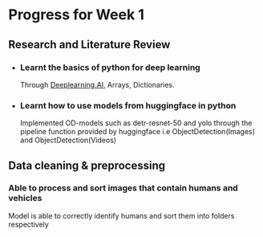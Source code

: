 # Progress for Week 1
## Research and Literature Review
- ### Learnt the basics of python for deep learning 
  Through [Deeplearning.AI](https://learn.deeplearning.ai/courses/open-source-models-hugging-face/lesson/1/introduction), Arrays, Dictionaries.
- ### Learnt how to use models from huggingface in python 
  Implemented OD-models such as detr-resnet-50 and yolo through the pipeline function provided by huggingface 
  i.e ObjectDetection(Images) and ObjectDetection(Videos) 
## Data cleaning & preprocessing
### Able to process and sort images that contain humans and vehicles
Model is able to correctly identify humans and sort them into folders respectively 

